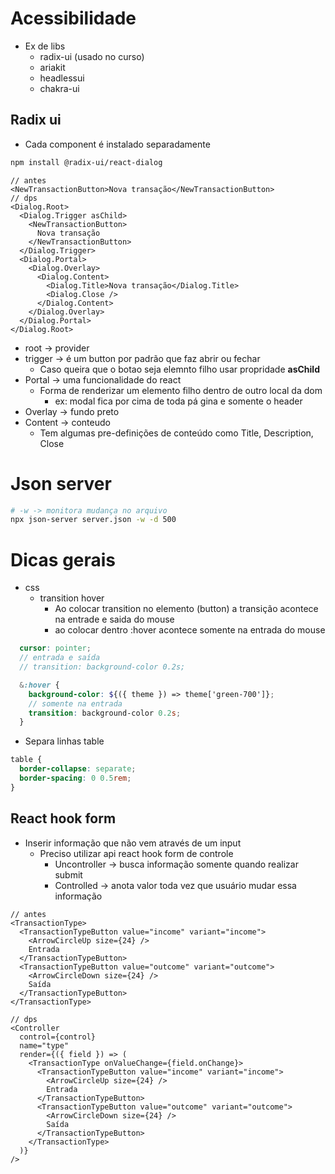 # Acessibilidade
- Ex de libs
  - radix-ui (usado no curso)
  - ariakit
  - headlessui
  - chakra-ui

## Radix ui
- Cada component é instalado separadamente
```sh
npm install @radix-ui/react-dialog
```
```tsx
// antes
<NewTransactionButton>Nova transação</NewTransactionButton>
// dps
<Dialog.Root>
  <Dialog.Trigger asChild>
    <NewTransactionButton>
      Nova transação
    </NewTransactionButton>
  </Dialog.Trigger>
  <Dialog.Portal>
    <Dialog.Overlay>
      <Dialog.Content>
        <Dialog.Title>Nova transação</Dialog.Title>
        <Dialog.Close />
      </Dialog.Content>
    </Dialog.Overlay>
  </Dialog.Portal>
</Dialog.Root>
```
- root -> provider
- trigger -> é um button por padrão que faz abrir ou fechar
  - Caso queira que o botao seja elemnto filho usar propridade **asChild**
- Portal -> uma funcionalidade do react
  - Forma de renderizar um elemento filho dentro de outro local da dom 
    - ex: modal fica por cima de toda pá gina e somente o header
- Overlay -> fundo preto
- Content -> conteudo
  - Tem algumas pre-definições de conteúdo como Title, Description, Close
  
# Json server
```sh
# -w -> monitora mudança no arquivo
npx json-server server.json -w -d 500
```

# Dicas gerais
- css
  - transition hover
    - Ao colocar transition no elemento (button) a transição acontece na entrade e saida do mouse
    - ao colocar dentro :hover acontece somente na entrada do mouse
```scss
  cursor: pointer;
  // entrada e saída
  // transition: background-color 0.2s;

  &:hover {
    background-color: ${({ theme }) => theme['green-700']};
    // somente na entrada
    transition: background-color 0.2s;
  }
```
  - Separa linhas table
```css
table {
  border-collapse: separate;
  border-spacing: 0 0.5rem;
}
```

## React hook form
- Inserir informação que não vem através de um input
  - Preciso utilizar api react hook form de controle
    - Uncontroller -> busca informação somente quando realizar submit
    - Controlled -> anota valor toda vez que usuário mudar essa informação
```tsx
// antes
<TransactionType>            
  <TransactionTypeButton value="income" variant="income">
    <ArrowCircleUp size={24} />
    Entrada
  </TransactionTypeButton>
  <TransactionTypeButton value="outcome" variant="outcome">
    <ArrowCircleDown size={24} />
    Saída
  </TransactionTypeButton>
</TransactionType>

// dps
<Controller
  control={control}
  name="type"
  render={({ field }) => (
    <TransactionType onValueChange={field.onChange}>            
      <TransactionTypeButton value="income" variant="income">
        <ArrowCircleUp size={24} />
        Entrada
      </TransactionTypeButton>
      <TransactionTypeButton value="outcome" variant="outcome">
        <ArrowCircleDown size={24} />
        Saída
      </TransactionTypeButton>
    </TransactionType>
  )}
/>
```